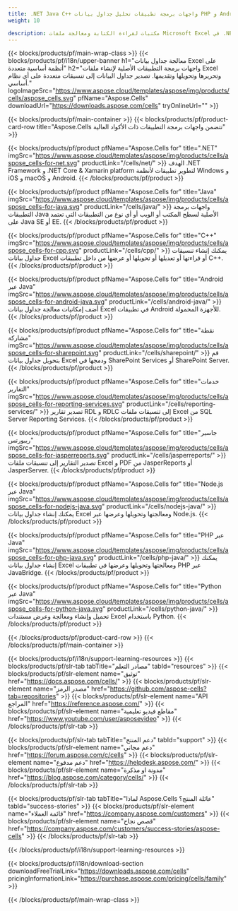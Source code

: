 ```yaml
---
title: .NET Java C++ واجهات برمجة تطبيقات تحليل جداول بيانات PHP و Android Excel 
weight: 10

description: مكتبات لقراءة الكتابة ومعالجة ملفات Microsoft Excel في .NET Java C++ تطبيقات Android و SharePoint. تصدير أوراق العمل في SSRS و JasperReports
---
```

{{< blocks/products/pf/main-wrap-class >}}
{{< blocks/products/pf/i18n/upper-banner h1="معالجة جداول بيانات Excel على أنظمة أساسية متعددة" h2="واجهات برمجة التطبيقات الأصلية لإنشاء ملفات Excel وتحريرها وتحويلها وتقديمها. تصدير جداول البيانات إلى تنسيقات متعددة على أي نظام أساسي." logoImageSrc="https://www.aspose.cloud/templates/aspose/img/products/cells/aspose_cells.svg" pfName="Aspose.Cells" downloadUrl="https://downloads.aspose.com/cells" tryOnlineUrl="" >}}

{{< blocks/products/pf/main-container >}}
{{< blocks/products/pf/product-card-row title="Aspose.Cells تتضمن واجهات برمجة التطبيقات ذات الأكواد العالية" >}}

{{< blocks/products/pf/product pfName="Aspose.Cells for" title=".NET" imgSrc="https://www.aspose.cloud/templates/aspose/img/products/cells/aspose_cells-for-net.svg" productLink="/cells/net/" >}}
الهدف .NET Framework و .NET Core & Xamarin platform لتطوير تطبيقات لأنظمة Windows و iOS و macOS و Android.
{{< /blocks/products/pf/product >}}

{{< blocks/products/pf/product pfName="Aspose.Cells for" title="Java" imgSrc="https://www.aspose.cloud/templates/aspose/img/products/cells/aspose_cells-for-java.svg" productLink="/cells/java/" >}}
واجهات برمجة التطبيقات Java الأصلية لسطح المكتب أو الويب أو أي نوع من التطبيقات التي تعتمد على Java SE أو EE.
{{< /blocks/products/pf/product >}}

{{< blocks/products/pf/product pfName="Aspose.Cells for" title="C++" imgSrc="https://www.aspose.cloud/templates/aspose/img/products/cells/aspose_cells-for-cpp.svg" productLink="/cells/cpp/" >}}
يمكنك إنشاء تنسيقات جداول بيانات Excel أو قراءتها أو تعديلها أو تحويلها أو عرضها من داخل تطبيقات C++.
{{< /blocks/products/pf/product >}}

{{< blocks/products/pf/product pfName="Aspose.Cells for" title="Android عبر Java" imgSrc="https://www.aspose.cloud/templates/aspose/img/products/cells/aspose_cells-for-android-java.svg" productLink="/cells/android-java/" >}}
أضف إمكانيات معالجة جداول بيانات Excel في تطبيقات Android للأجهزة المحمولة.
{{< /blocks/products/pf/product >}}

{{< blocks/products/pf/product pfName="Aspose.Cells for" title="نقطة مشاركة" imgSrc="https://www.aspose.cloud/templates/aspose/img/products/cells/aspose_cells-for-sharepoint.svg" productLink="/cells/sharepoint/" >}}
قم بتحويل جداول بيانات Excel ودمجها في SharePoint Services أو SharePoint Server.
{{< /blocks/products/pf/product >}}

{{< blocks/products/pf/product pfName="Aspose.Cells for" title="خدمات التقارير" imgSrc="https://www.aspose.cloud/templates/aspose/img/products/cells/aspose_cells-for-reporting-services.svg" productLink="/cells/reporting-services/" >}}
تصدير تقارير RDL و RDLC إلى تنسيقات ملفات Excel من SQL Server Reporting Services.
{{< /blocks/products/pf/product >}}

{{< blocks/products/pf/product pfName="Aspose.Cells for" title="جاسبر ريبورتس" imgSrc="https://www.aspose.cloud/templates/aspose/img/products/cells/aspose_cells-for-jasperreports.svg" productLink="/cells/jasperreports/" >}}
تصدير التقارير إلى تنسيقات ملفات Excel و PDF من JasperReports أو JasperServer.
{{< /blocks/products/pf/product >}}

{{< blocks/products/pf/product pfName="Aspose.Cells for" title="Node.js عبر Java" imgSrc="https://www.aspose.cloud/templates/aspose/img/products/cells/aspose_cells-for-nodejs-java.svg" productLink="/cells/nodejs-java/" >}}
يمكنك إنشاء جداول بيانات Excel ومعالجتها وتحويلها وعرضها عبر Node.js.
{{< /blocks/products/pf/product >}}

{{< blocks/products/pf/product pfName="Aspose.Cells for" title="PHP عبر Java" imgSrc="https://www.aspose.cloud/templates/aspose/img/products/cells/aspose_cells-for-php-java.svg" productLink="/cells/php-java/" >}}
يمكنك إنشاء جداول بيانات Excel ومعالجتها وتحويلها وعرضها في تطبيقات PHP عبر JavaBridge.
{{< /blocks/products/pf/product >}}

{{< blocks/products/pf/product pfName="Aspose.Cells for" title="Python عبر Java" imgSrc="https://www.aspose.cloud/templates/aspose/img/products/cells/aspose_cells-for-python-java.svg" productLink="/cells/python-java/" >}}
تحميل وإنشاء ومعالجة وعرض مستندات Excel باستخدام Python.
{{< /blocks/products/pf/product >}}

{{< /blocks/products/pf/product-card-row >}}
{{< /blocks/products/pf/main-container >}}

{{< blocks/products/pf/i18n/support-learning-resources >}}
{{< blocks/products/pf/slr-tab tabTitle="مصادر التعلم" tabId="resources" >}}
{{< blocks/products/pf/slr-element name="توثيق" href="https://docs.aspose.com/cells/" >}}
{{< blocks/products/pf/slr-element name="مصدر الرمز" href="https://github.com/aspose-cells?tab=repositories" >}}
{{< blocks/products/pf/slr-element name="API المراجع" href="https://reference.aspose.com/" >}}
{{< blocks/products/pf/slr-element name="مقاطع فيديو تعليمية" href="https://www.youtube.com/user/asposevideo" >}}
{{< /blocks/products/pf/slr-tab >}}

{{< blocks/products/pf/slr-tab tabTitle="دعم المنتج" tabId="support" >}}
{{< blocks/products/pf/slr-element name="دعم مجاني" href="https://forum.aspose.com/c/cells" >}}
{{< blocks/products/pf/slr-element name="دعم مدفوع" href="https://helpdesk.aspose.com/" >}}
{{< blocks/products/pf/slr-element name="مدونة او مذكرة" href="https://blog.aspose.com/category/cells/" >}}
{{< /blocks/products/pf/slr-tab >}}

{{< blocks/products/pf/slr-tab tabTitle="لماذا Aspose.Cells عائلة المنتج؟" tabId="success-stories" >}}
{{< blocks/products/pf/slr-element name="قائمة العملاء" href="https://company.aspose.com/customers" >}}
{{< blocks/products/pf/slr-element name="قصص نجاح" href="https://company.aspose.com/customers/success-stories/aspose-cells" >}}
{{< /blocks/products/pf/slr-tab >}}

{{< /blocks/products/pf/i18n/support-learning-resources >}}

{{< blocks/products/pf/i18n/download-section downloadFreeTrialLink="https://downloads.aspose.com/cells" pricingInformationLink="https://purchase.aspose.com/pricing/cells/family" >}}

{{< /blocks/products/pf/main-wrap-class >}}
